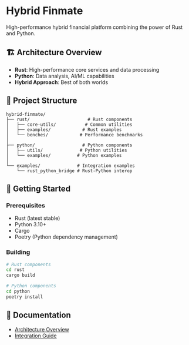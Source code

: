 # Hybrid Finmate

High-performance hybrid financial platform combining the power of Rust and Python.

## 🏗 Architecture Overview
- **Rust**: High-performance core services and data processing
- **Python**: Data analysis, AI/ML capabilities
- **Hybrid Approach**: Best of both worlds

## 📂 Project Structure
```
hybrid-finmate/
├── rust/                      # Rust components
│   ├── core-utils/           # Common utilities
│   ├── examples/            # Rust examples
│   └── benches/            # Performance benchmarks
│
├── python/                  # Python components
│   ├── utils/              # Python utilities
│   └── examples/          # Python examples
│
└── examples/              # Integration examples
    └── rust_python_bridge # Rust-Python interop
```

## 🚀 Getting Started
### Prerequisites
- Rust (latest stable)
- Python 3.10+
- Cargo
- Poetry (Python dependency management)

### Building
```bash
# Rust components
cd rust
cargo build

# Python components
cd python
poetry install
```

## 📖 Documentation
- [Architecture Overview](docs/architecture/)
- [Integration Guide](docs/integration/)